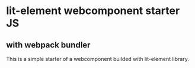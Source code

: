 # lit-element webcomponent starter JS
## with webpack bundler
This is a simple starter of a webcomponent builded with lit-element library.

